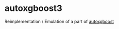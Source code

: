 # autoxgboost3

Reimplementation / Emulation of a part of [autoxgboost](https://github.com/ja-thomas/autoxgboost)
